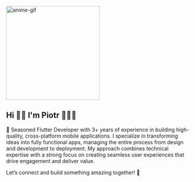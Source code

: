 <img src="assets\me.gif" alt="anime-gif" width="254px"/>

## Hi 👋🏻  I'm Piotr 🧑🏻‍💻

<p>🚀 Seasoned Flutter Developer with 3+ years of experience in building high-quality, cross-platform mobile applications. I specialize in transforming ideas into fully functional apps, managing the entire process from design and development to deployment. My approach combines technical expertise with a strong focus on creating seamless user experiences that drive engagement and deliver value.

Let’s connect and build something amazing together! 🤝</p>



